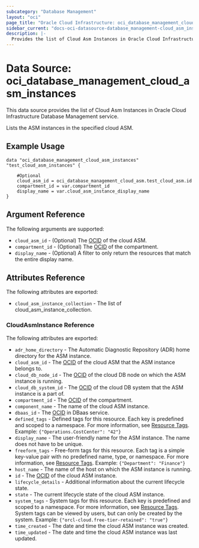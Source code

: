 ```yaml
---
subcategory: "Database Management"
layout: "oci"
page_title: "Oracle Cloud Infrastructure: oci_database_management_cloud_asm_instances"
sidebar_current: "docs-oci-datasource-database_management-cloud_asm_instances"
description: |-
  Provides the list of Cloud Asm Instances in Oracle Cloud Infrastructure Database Management service
---
```


# Data Source: oci_database_management_cloud_asm_instances
This data source provides the list of Cloud Asm Instances in Oracle Cloud Infrastructure Database Management service.

Lists the ASM instances in the specified cloud ASM.

## Example Usage

```hcl
data "oci_database_management_cloud_asm_instances" "test_cloud_asm_instances" {

	#Optional
	cloud_asm_id = oci_database_management_cloud_asm.test_cloud_asm.id
	compartment_id = var.compartment_id
	display_name = var.cloud_asm_instance_display_name
}
```

## Argument Reference

The following arguments are supported:

* `cloud_asm_id` - (Optional) The [OCID](https://docs.cloud.oracle.com/iaas/Content/General/Concepts/identifiers.htm) of the cloud ASM.
* `compartment_id` - (Optional) The [OCID](https://docs.cloud.oracle.com/iaas/Content/General/Concepts/identifiers.htm) of the compartment.
* `display_name` - (Optional) A filter to only return the resources that match the entire display name.


## Attributes Reference

The following attributes are exported:

* `cloud_asm_instance_collection` - The list of cloud_asm_instance_collection.

### CloudAsmInstance Reference

The following attributes are exported:

* `adr_home_directory` - The Automatic Diagnostic Repository (ADR) home directory for the ASM instance.
* `cloud_asm_id` - The [OCID](https://docs.cloud.oracle.com/iaas/Content/General/Concepts/identifiers.htm) of the cloud ASM that the ASM instance belongs to.
* `cloud_db_node_id` - The [OCID](https://docs.cloud.oracle.com/iaas/Content/General/Concepts/identifiers.htm) of the cloud DB node on which the ASM instance is running.
* `cloud_db_system_id` - The [OCID](https://docs.cloud.oracle.com/iaas/Content/General/Concepts/identifiers.htm) of the cloud DB system that the ASM instance is a part of.
* `compartment_id` - The [OCID](https://docs.cloud.oracle.com/iaas/Content/General/Concepts/identifiers.htm) of the compartment.
* `component_name` - The name of the cloud ASM instance.
* `dbaas_id` - The [OCID](https://docs.cloud.oracle.com/iaas/Content/General/Concepts/identifiers.htm) in DBaas service.
* `defined_tags` - Defined tags for this resource. Each key is predefined and scoped to a namespace. For more information, see [Resource Tags](https://docs.cloud.oracle.com/iaas/Content/General/Concepts/resourcetags.htm). Example: `{"Operations.CostCenter": "42"}` 
* `display_name` - The user-friendly name for the ASM instance. The name does not have to be unique.
* `freeform_tags` - Free-form tags for this resource. Each tag is a simple key-value pair with no predefined name, type, or namespace. For more information, see [Resource Tags](https://docs.cloud.oracle.com/iaas/Content/General/Concepts/resourcetags.htm). Example: `{"Department": "Finance"}` 
* `host_name` - The name of the host on which the ASM instance is running.
* `id` - The [OCID](https://docs.cloud.oracle.com/iaas/Content/General/Concepts/identifiers.htm) of the cloud ASM instance.
* `lifecycle_details` - Additional information about the current lifecycle state.
* `state` - The current lifecycle state of the cloud ASM instance.
* `system_tags` - System tags for this resource. Each key is predefined and scoped to a namespace. For more information, see [Resource Tags](https://docs.cloud.oracle.com/iaas/Content/General/Concepts/resourcetags.htm). System tags can be viewed by users, but can only be created by the system.  Example: `{"orcl-cloud.free-tier-retained": "true"}` 
* `time_created` - The date and time the cloud ASM instance was created.
* `time_updated` - The date and time the cloud ASM instance was last updated.

